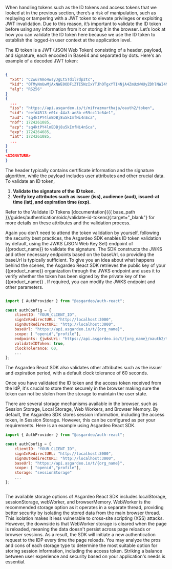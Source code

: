 

When handling tokens such as the ID tokens and access tokens that we looked at in the previous section, there’s a risk of manipulation, such as replaying or tampering with a JWT token to elevate privileges or exploiting JWT invalidation. Due to this reason, it’s important to validate the ID token before using any information from it or storing it in the browser. Let’s look at how you can validate the ID token here because we use the ID token to establish the logged-in user context at the application level.

The ID token is a JWT (JSON Web Token) consisting of a header, payload, and signature, each encoded in Base64 and separated by dots. Here's an example of a decoded JWT token:




```json

{
  "x5t": "C2wu7Amo4wsyJgLt5Td1l7dpztc",
  "kid": "OTMyNmUwMjAxNWE0ODFiZTI5NzIxYTJhOTgxYTI4NjA4ZmUzNWUyZDhlNWI4MzQ3ZWU5OTUxYTU3YTczNjcxMA_RS256",
  "alg": "RS256"
}
{
  ...
  "iss": "https://api.asgardeo.io/t/mifrazmurthaja/oauth2/token",
  "sid": "eefd4513-e01c-44a3-ae8b-e59cc11c64e1",
  "aud": "sq4ktPY4lnEDBj8u5kImfHi4nSca",
  "nbf": 1724261085,
  "azp": "sq4ktPY4lnEDBj8u5kImfHi4nSca",
  "exp": 1724264685,
  "iat": 1724261085,
  ...
}
{
<SIGNATURE>
}

```

The header typically contains certificate information and the signature algorithm, while the payload includes user attributes and other crucial data. To validate an ID token,

1. **Validate the signature of the ID token.**
2. **Verify key attributes such as issuer (iss), audience (aud), issued-at time (iat), and expiration time (exp).**

Refer to the Validate ID Tokens [documentation]({{ base_path }}/guides/authentication/oidc/validate-id-tokens){:target="_blank"}  for more details on these attributes and the validation process.

Again you don’t need to attend the token validation by yourself, following the security best practices, the Asgardeo SDK enables ID token validation by default, using the JWKS (JSON Web Key Set) endpoint of {{product_name}} to validate the signature. The SDK constructs the JWKS and other necessary endpoints based on the baseUrl, so providing the baseUrl is typically sufficient. To give you an idea about what happens behind the scenes, the Asgardeo React SDK retrieves the public key of your {{product_name}} organization through the JWKS endpoint and uses it to verify whether the token has been signed by the private key of the {{product_name}} . If required, you can modify the JWKS endpoint and other parameters. 

```javascript title="src/main.jsx" hl_lines="9-11"

import { AuthProvider } from "@asgardeo/auth-react";

const authConfig = {
    clientID: "YOUR_CLIENT_ID",
    signInRedirectURL: "http://localhost:3000",
    signOutRedirectURL: "http://localhost:3000",
    baseUrl: "https://api.asgardeo.io/t/{org_name}",
    scope: [ "openid","profile"],
    endpoints: {jwksUri: "https://api.asgardeo.io/t/{org_name}/oauth2/token"}
    validateIDToken: true,
    clockTolerance: 60,
    ...
};


```

The Asgardeo React SDK also validates other attributes such as the issuer and expiration period, with a default clock tolerance of 60 seconds.

Once you have validated the ID token and the access token received from the IdP,  it's crucial to store them securely in the browser making sure the token can not be stolen from the storage to maintain the user state. 

There are several storage mechanisms available in the browser, such as Session Storage, Local Storage, Web Workers, and Browser Memory. By default, the Asgardeo SDK stores session information, including the access token, in Session Storage. However, this can be configured as per your requirements. Here is an example using Asgardeo React SDK.

```javascript title="src/main.jsx" hl_lines="9"
import { AuthProvider } from "@asgardeo/auth-react";

const authConfig = {
    clientID: "YOUR_CLIENT_ID",
    signInRedirectURL: "http://localhost:3000",
    signOutRedirectURL: "http://localhost:3000",
    baseUrl: "https://api.asgardeo.io/t/{org_name}",
    scope: [ "openid","profile"],
    storage: "sessionStorage"
    ...
};



```

The available storage options of Asgardeo React SDK includes localStorage, sessionStorage, webWorker, and browserMemory. WebWorker is the recommended storage option as it operates in a separate thread, providing better security by isolating the stored data from the main browser thread. This isolation makes it less vulnerable to cross-site scripting (XSS) attacks. However, the downside is that WebWorker storage is cleared when the page is reloaded, meaning the data doesn't persist across page reloads or browser sessions. As a result, the SDK will initiate a new authentication request to the IDP every time the page reloads. You may analyze the pros and cons of each storage type to determine the most suitable option for storing session information, including the access token. Striking a balance between user experience and security based on your application's needs is essential.
